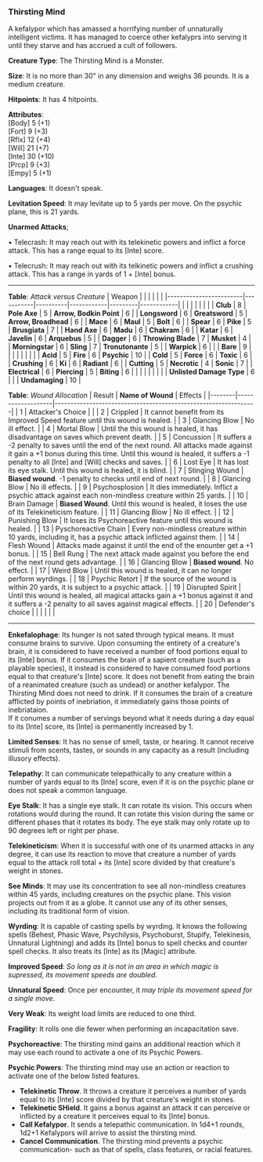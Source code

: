 ### Thirsting Mind
A kefalypor which has amassed a horrifying number of unnaturally intelligent victims. It has managed to coerce other kefalyprs into serving it until they starve and has accrued a cult of followers.

**Creature Type**: The Thirsting Mind is a Monster.

**Size**: It is no more than 30" in any dimension and weighs 36 pounds. It is a medium creature.

**Hitpoints**: It has 4 hitpoints.

**Attributes**:  
[Body] 5  (+1)  
[Fort] 9  (+3)  
[Rflx] 12 (+4)  
[Will] 21 (+7)  
[Inte] 30 (+10)  
[Prcp] 9  (+3)  
[Empy] 5  (+1)  

**Languages**: It doesn't speak.

**Levitation Speed**: It may levitate up to 5 yards per move. On the psychic plane, this is 21 yards.

**Unarmed Attacks**;

 • Telecrash: It may reach out with its telekinetic powers and inflict a force attack. This has a range equal to its [Inte] score.

 • Telecrush: It may reach out with its telkinetic powers and inflict a crushing attack. This has a range in yards of 1 + [Inte] bonus.

-----

**Table**: *Attack versus Creature*
| Weapon                 |          |            |         |            |         |
|------------------------|-----------|----------|------------|---------|------------|
|                        |          |            |         |            |         |
| **Club**                   | 8     | **Pole Axe** | 5     | **Arrow, Bodkin Point**    | 6    |
| **Longsword**              | 6     | **Greatsword** | 5     | **Arrow, Broadhead**       | 6    |
| **Mace**                   | 6     | **Maul** | 5     | **Bolt** | 6    |
| **Spear**                  | 6     | **Pike** | 5     | **Brusgiata** | 7     |
| **Hand Axe**               | 6     | **Madu** | 6     | **Chakram** | 6    |
| **Katar**                  | 6     | **Javelin** | 6  | **Arquebus** | 5    |
| **Dagger**                 | 6     | **Throwing Blade** |  7  | **Musket** | 4    |
| **Morningstar**            | 6     | **Sling** | 7    | **Tronutonante** | 5    |
| **Warpick**                | 6     |          |          |   **Bare** |  9  |
|                        |           |          |            |         |            |
| **Acid**                   | 5     | **Fire** | 6     | **Psychic** | 10    |
| **Cold**                   | 5     | **Force** | 6     | **Toxic**  | 6     |
| **Crushing**               | 6     | **Ki** | 6     | **Radiant** | 6     |
| **Cutting**                | 5     | **Necrotic** | 4     | **Sonic** | 7    |
| **Electrical**             | 6     | **Piercing** | 5     | **Biting** | 6    |
|                        |           |          |            |         |            |
| **Unlisted Damage Type** | 6 |    |     | **Undamaging** | 10 |



**Table**: *Wound Allocation* 
| Result | **Name of Wound** | Effects                                                        |
|--------|-------------------|----------------------------------------------------------------|
|   1    | Attacker's Choice |                                                                |
|   2    | Crippled          | It cannot benefit from its Improved Speed feature until this wound is healed.      |
|   3    | Glancing Blow     | No ill effect. |
|   4    | Mortal Blow       | Until the this wound is healed, it has disadvantage on saves which prevent death. |
|   5    | Concussion        | It suffers a -2 penalty to saves until the end of the next round. All attacks made against it gain a +1 bonus during this time. Until this wound is healed, it suffers a -1 penalty to all [Inte] and [Will] checks and saves. |
|   6    | Lost Eye          | It has lost its eye stalk. Until this wound is healed, it is blind. |
|   7    | Stinging Wound    | **Biased wound**. -1 penalty to checks until end of next round. |
|   8    | Glancing Blow     | No ill effects.                                     |
|   9    | Psychosplosion    | It dies immediately. Inflict a psychic attack against each non-mindless creature within 25 yards. |
|   10   | Brain Damage      | **Biased Wound**. Until this wound is healed, it loses the use of its Telekineticism feature. |
|   11   | Glancing Blow     | No ill effect. |
|   12   | Punishing Blow    | It loses its Psychoreactive feature until this wound is healed. |
|   13   | Pyschoreactive Chain | Every non-mindless creature within 10 yards, including it, has a psychic attack inflicted against them. |
|   14   | Flesh Wound       | Attacks made against it until the end of the enounter get a +1 bonus. |
|   15   | Bell Rung         | The next attack made against you before the end of the next round gets advantage.  |
|   16   | Glancing Blow     | **Biased wound**. No effect. |
|   17   | Weird Blow        | Until this wound is healed, it can no longer perform wyrdings. |
|   18   | Psychic Retort    | If the source of the wound is within 20 yards, it is subject to a psychic attack. |
|   19   | Disrupted Spirit  | Until this wound is healed, all magical attacks gain a +1 bonus against it and it suffers a -2 penalty to all saves against magical effects. |
|   20   | Defender's choice |                                   |
|        |                                                |                                   |

-----

**Enkefalophage**: Its hunger is not sated through typical means. It must consume brains to survive. Upon consuming the entirety of a creature's brain, it is considered to have received a number of food portions equal to its [Inte] bonus. If it consumes the brain of a sapient creature (such as a playable species), it instead is considered to have consumed food portions equal to that creature's [Inte] score. It does not benefit from eating the brain of a reanimated creature (such as undead) or another kefalypor. The Thirsting Mind does not need to drink. If it consumes the brain of a creature afflicted by points of inebriation, it immediately gains those points of inebriataion.  
If it conumes a number of servings beyond what it needs during a day equal to its [Inte] score, its [Inte] is permanently increased by 1.

**Limited Senses**: It has no sense of smell, taste, or hearing. It cannot receive stimuli from scents, tastes, or sounds in any capacity as a result (including illusory effects).

**Telepathy**: It can communicate telepathically to any creature within a number of yards equal to its [Inte] score, even if it is on the psychic plane or does not speak a common language.

**Eye Stalk**: It has a single eye stalk. It can rotate its vision. This occurs when rotations would during the round. It can rotate this vision during the same or different phases that it rotates its body. The eye stalk may only rotate up to 90 degrees left or right per phase.

**Telekineticism**: When it is successful with one of its unarmed attacks in any degree, it can use its reaction to move that creature a number of yards equal to the attack roll total + its [Inte] score divided by that creature's weight in stones.

**See Minds**: It may use its concentration to see all non-mindless creatures within 45 yards, including creatures on the psychic plane. This vision projects out from it as a globe. It cannot use any of its other senses, including its traditional form of vision.

**Wyrding**: It is capable of casting spells by wyrding. It knows the following spells (Behest, Phasic Wave, Psychilysis, Psychoburst, Stupify, Telekinesis, Unnatural Lightning) and adds its [Inte] bonus to spell checks and counter spell checks. It also treats its [Inte] as its [Magic] attribute.

**Improved Speed**: *So long as it is not in an area in which magic is supressed, its movement speeds are doubled*.

**Unnatural Speed**: Once per encounter, it *may triple its movement speed for a single move*.

**Very Weak**: Its weight load limits are reduced to one third.

**Fragility**: It rolls one die fewer when performing an incapacitation save.

**Psychoreactive**: The thirsting mind gains an additional reaction which it may use each round to activate a one of its Psychic Powers.

**Psychic Powers**: The thirsting mind may use an action or reaction to activate one of the below listed features.
* **Telekinetic Throw**. It throws a creature it perceives a number of yards equal to its [Inte] score divided by that creature's weight in stones.
* **Telekinetic SHield**. It gains a bonus against an attack it can perceive or inflicted by a creature it perceives equal to its [Inte] bonus.
* **Call Kefalypor**. It sends a telepathic communication. In 1d4+1 rounds, 1d2+1 Kefalypors will arrive to assist the thirsting mind.
* **Cancel Communication**. The thirsting mind prevents a psychic communication- such as that of spells, class features, or racial features.

